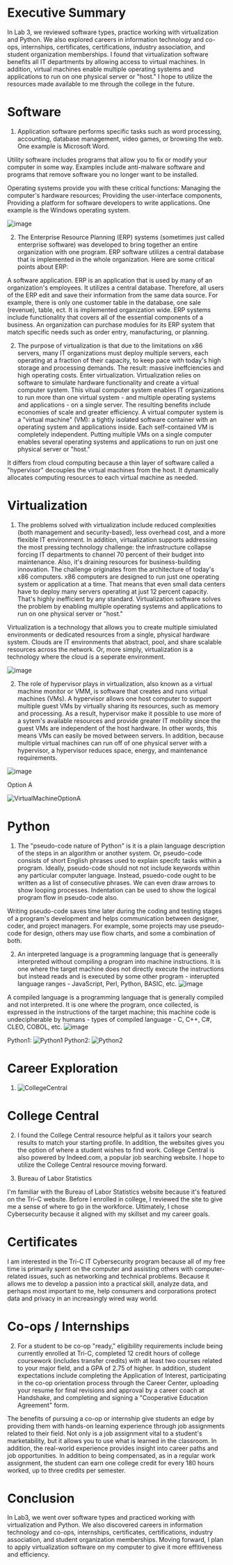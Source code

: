 # Executive Summary

In Lab 3, we reviewed software types, practice working with virtualization and Python.  We also explored careers in information technology and co-ops, internships, certificates, certifications, industry association, and student organization memberships.  I found that virtualization software benefits all IT departments by allowing access to virtual machines.  In addition, virtual machines enable multiple operating systems and applications to run on one physical server or "host."  I hope to utilize the resources made available to me through the college in the future.   

# Software

1. Application software performs specific tasks such as word processing, accounting, database management, video games, or browsing the web.  One example is Microsoft Word.

Utility software includes programs that allow you to fix or modify your computer in some way.  Examples include anti-malware software and programs that remove software you no longer want to be installed.

Operating systems provide you with these critical functions: Managing the computer's hardware resources; Providing the user-interface components, Providing a platform for software developers to write applications.  One example is the Windows operating system.

![image](https://user-images.githubusercontent.com/90066230/135496934-d0a85264-89e2-4c5f-b2b2-b9cb669f2a32.png)

2. The Enterprise Resource Planning (ERP) systems (sometimes just called enterprise software) was developed to bring together an entire organization with one program.  ERP software utilizes a central database that is implemented in the whole organization.  Here are some critical points about ERP:

A software application.  ERP is an application that is used by many of an organization's employees.
It utilizes a central database.  Therefore, all users of the ERP edit and save their information from the same data source.  For example, there is only one customer table in the database, one sale (revenue), table, ect.
It is implemented organization wide.  ERP systems include functionality that covers all of the essential components of a business.  An organization can purchase modules for its ERP system that match specific needs such as order entry, manufacturing, or planning.

2. The purpose of virtualization is that due to the limitations on x86 servers, many IT organizations must deploy multiple servers, each operating at a fraction of their capacity, to keep pace with today's high storage and processing demands.  The result: massive ineffciencies and high operating costs.
Enter virtualization.  Virtualization relies on software to simulate hardware functionality and create a virtual computer system.  This vitual computer system enables IT organizations to run more than one virtual system - and multiple operating systems and applications - on a single server.  The resulting benefits include economies of scale and greater efficiency.  A virtual computer system is a "virtual machine" (VM): a tightly isolated software container with an operating system and applications inside.  Each self-contained VM is completely independent.  Putting multiple VMs on a single computer enables several operating systems and applications to run on just one physical server or "host."

It differs from cloud computing because a thin layer of software called a "hypervisor" decouples the virtual machines from the host.  It dynamically allocates computing resources to each virtual machine as needed.

# Virtualization

1. The problems solved with virtualization include reduced complexities (both management and security-based), less overhead cost, and a more flexible IT environment.  In addition, virtualization supports addressing the most pressing technology challenge: the infrastructure collapse forcing IT departments to channel 70 percent of their budget into maintenance.  Also, it's draining resources for business-building innovation.  The challenge originates from the architecture of today's x86 computers.  x86 computers are designed to run just one operating system or application at a time.  That means that even small data centers have to deploy many servers operating at just 12 percent capacity.  That's highly inefficient by any standard.  Virtualization software solves the problem by enabling multiple operating systems and applications to run on one physical server or "host." 

Virtualization is a technology that allows you to create multiple simiulated environments or dedicated resources from a single, physical hardware system.  Clouds are IT environments that abstract, pool, and share scalable resources across the network.  Or, more simply, virtualization is a technology where the cloud is a seperate environment.

![image](https://user-images.githubusercontent.com/90066230/136029493-039a5e5a-374e-4a59-a507-5afa3848d72d.png)


2. The role of hypervisor plays in virtualization, also known as a virtual machine monitor or VMM, is software that creates and runs virtual machines (VMs).  A hypervisor allows one host computer to support multiple guest VMs by virtually sharing its resources, such as memory and processing.  As a result, hypervisor make it possible to use more of a sytem's available resources and provide greater IT mobility since the guest VMs are independent of the host hardware.  In other words, this means VMs can easily be moved between servers.  In addition, because multiple virtual machines can run off of one physical server with a hypervisor, a hypervisor reduces space, energy, and maintenance requirements.

![image](https://user-images.githubusercontent.com/90066230/136030579-32aa98b5-9d75-40f7-939b-6a4e67d6b99e.png)

Option A

![VirtualMachineOptionA](https://user-images.githubusercontent.com/90066230/136632319-85269f19-8b56-451e-91c0-9ce824656ae7.png)

# Python

1. The "pseudo-code nature of Python" is it is a plain language description of the steps in an algorithm or another system.  Or, pseudo-code consists of short English phrases used to explain specifc tasks within a program.  Ideally, pseudo-code should not not include keywords within any particular computer language.  Instead, psuedo-code ought to be written as a list of consecutive phrases.  We can even draw arrows to show looping processes.  Indentation can be used to show the logical program flow in pseudo-code also.

Writing pseudo-code saves time later during the coding and testing stages of a program's development and helps communication between designer, coder, and project managers.  For example, some projects may use pseudo-code for design, others may use flow charts, and some a combination of both.  

2. An interpreted language is a programming language that is geneerally interpreted without compiling a program into machine instructions.  It is one where the target machine does not directly execute the instructions but instead reads and is executed by some other program - interupted language ranges - JavaScript, Perl, Python, BASIC, etc.
![image](https://user-images.githubusercontent.com/90066230/135626950-c89df0e5-10b5-4e8d-9a26-dbbee78c9bff.png)

A compiled language is a programming language that is generally compiled and not interpreted.  It is one where the program, once collected, is expressed in the instructions of the target machine; this machine code is undecipherable by humans - types of compiled language - C, C++, C#, CLEO, COBOL, etc.
![image](https://user-images.githubusercontent.com/90066230/135627532-4a579be5-2732-4d08-b662-1ae552a31893.png)

Python1:
![Python1](https://user-images.githubusercontent.com/90066230/135627816-75b5d00b-9d02-44d8-942f-6ca81d12ce19.png)
Python2:
![Python2](https://user-images.githubusercontent.com/90066230/135627877-4a84bfaf-702d-40cb-bcae-890bf05c4b31.png)

# Career Exploration

1. ![CollegeCentral](https://user-images.githubusercontent.com/90066230/135717926-b4569121-188c-4a1c-b553-3cc1b04a0781.png)

# College Central

2. I found the College Central resource helpful as it tailors your search results to match your starting profile.  In addition, the websites gives you the option of where a student wishes to find work.  College Central is also powered by Indeed.com, a popular job searching website.  I hope to utilize the College Central resource moving forward.  

4. Bureau of Labor Statistics

I'm familiar with the Bureau of Labor Statistics website because it's featured on the Tri-C website.  Before I enrolled in college, I reviewed the site to give me a sense of where to go in the workforce.  Ultimately, I chose Cybersecurity because it aligned with my skillset and my career goals.  

# Certificates

I am interested in the Tri-C IT Cybersecurity program because all of my free time is primarily spent on the computer and assisting others with computer-related issues, such as networking and technical problems.  Because it allows me to develop a passion into a practical skill, analyze data, and perhaps most important to me, help consumers and corporations protect data and privacy in an increasingly wired way world.

# Co-ops / Internships

2. For a student to be co-op "ready," eligibility requirements include being currently enrolled at Tri-C, completed 12 credit hours of college coursework (includes transfer credits) with at least two courses related to your major field, and a GPA of 2.75 of higher.  In addition, student expectations include completing the Application of Interest, participating in the co-op orientation process through the Career Center, uploading your resume for final revisions and approval by a career coach at Handshake, and completing and signing a "Cooperative Education Agreement" form.

The benefits of pursuing a co-op or internship give students an edge by providing them with hands-on learning experience through job assignments related to their field. Not only is a job assignment vital to a student's marketability, but it allows you to use what is learned in the classroom.  In addition, the real-world experience provides insight into career paths and job opportunities.  In addition to being compensated, as in a regular work assignment, the student can earn one college credit for every 180 hours worked, up to three credits per semester.    

# Conclusion

In Lab3, we went over software types and practiced working with virtualization and Python.  We also discovered careers in information technology and co-ops, internships, certificates, certifications, industry association, and student organization memberships.  Moving forward, I plan to apply virtualization software on my computer to give it more effitiveness and efficiency. 
